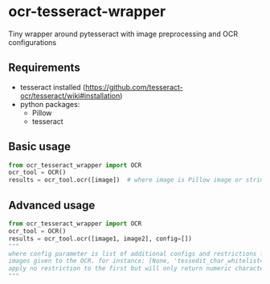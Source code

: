 # ocr-tesseract-wrapper
Tiny wrapper around pytesseract with image preprocessing and OCR configurations

## Requirements
- tesseract installed (https://github.com/tesseract-ocr/tesseract/wiki#installation)
- python packages:
  - Pillow
  - tesseract

## Basic usage
```python
from ocr_tesseract_wrapper import OCR
ocr_tool = OCR()
results = ocr_tool.ocr([image])  # where image is Pillow image or string image path
```

## Advanced usage
```python
from ocr_tesseract_wrapper import OCR
ocr_tool = OCR()
results = ocr_tool.ocr([image1, image2], config=[])
"""
where config parameter is list of additional configs and restrictions for each of the 
images given to the OCR. for instance: [None, 'tessedit_char_whitelist=0123456789'] will 
apply no restriction to the first but will only return numeric characters from the second image.
""" 
```

